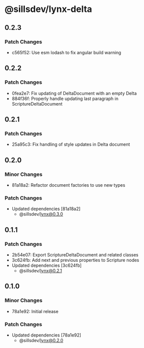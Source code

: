 # @sillsdev/lynx-delta

## 0.2.3

### Patch Changes

- c565f52: Use esm lodash to fix angular build warning

## 0.2.2

### Patch Changes

- 0fea2e7: Fix updating of DeltaDocument with an empty Delta
- 884f36f: Properly handle updating last paragraph in ScriptureDeltaDocument

## 0.2.1

### Patch Changes

- 25a95c3: Fix handling of style updates in Delta document

## 0.2.0

### Minor Changes

- 81a18a2: Refactor document factories to use new types

### Patch Changes

- Updated dependencies [81a18a2]
  - @sillsdev/lynx@0.3.0

## 0.1.1

### Patch Changes

- 2b54e07: Export ScriptureDeltaDocument and related classes
- 3c624fb: Add next and previous properties to Scripture nodes
- Updated dependencies [3c624fb]
  - @sillsdev/lynx@0.2.1

## 0.1.0

### Minor Changes

- 78a1e92: Initial release

### Patch Changes

- Updated dependencies [78a1e92]
  - @sillsdev/lynx@0.2.0
